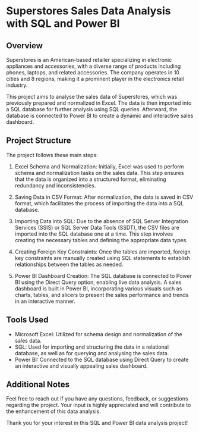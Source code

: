 # Superstores Sales Data Analysis with SQL and Power BI

## Overview
Superstores is an American-based retailer specializing in electronic appliances and accessories, with a diverse range of products including phones, laptops, and related accessories. The company operates in 10 cities and 8 regions, making it a prominent player in the electronics retail industry.

This project aims to analyse the sales data of Superstores, which was previously prepared and normalized in Excel. The data is then imported into a SQL database for further analysis using SQL queries. Afterward, the database is connected to Power BI to create a dynamic and interactive sales dashboard.

## Project Structure
The project follows these main steps:

1. Excel Schema and Normalization:
   Initially, Excel was used to perform schema and normalization tasks on the sales data. This step ensures that the data is organized into a structured format, eliminating redundancy and inconsistencies.

2. Saving Data in CSV Format:
   After normalization, the data is saved in CSV format, which facilitates the process of importing the data into a SQL database.

3. Importing Data into SQL:
   Due to the absence of SQL Server Integration Services (SSIS) or SQL Server Data Tools (SSDT), the CSV files are imported into the SQL database one at a time. This step involves creating the necessary tables and defining the appropriate data types.

4. Creating Foreign Key Constraints:
   Once the tables are imported, foreign key constraints are manually created using SQL statements to establish relationships between the tables as needed.

5. Power BI Dashboard Creation:
   The SQL database is connected to Power BI using the Direct Query option, enabling live data analysis. A sales dashboard is built in Power BI, incorporating various visuals such as charts, tables, and slicers to present the sales performance and trends in an interactive manner.

## Tools Used
- Microsoft Excel: Utilized for schema design and normalization of the sales data.
- SQL: Used for importing and structuring the data in a relational database, as well as for querying and analysing the sales data.
- Power BI: Connected to the SQL database using Direct Query to create an interactive and visually appealing sales dashboard.

## Additional Notes
Feel free to reach out if you have any questions, feedback, or suggestions regarding the project. Your input is highly appreciated and will contribute to the enhancement of this data analysis.

Thank you for your interest in this SQL and Power BI data analysis project!
